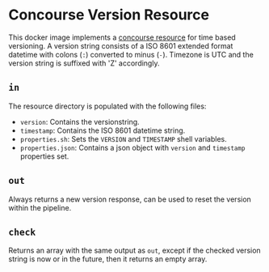 Concourse Version Resource
==========================

This docker image implements a
[concourse resource](https://concourse.ci/implementing-resources.html) for
time based versioning. A version string consists of a ISO 8601 extended format
datetime with colons (`:`) converted to minus (`-`). Timezone is UTC and the
version string is suffixed with 'Z' accordingly.

`in`
----

The resource directory is populated with the following files:

- `version`: Contains the versionstring.
- `timestamp`: Contains the ISO 8601 datetime string.
- `properties.sh`: Sets the `VERSION` and `TIMESTAMP` shell variables.
- `properties.json`: Contains a json object with `version` and `timestamp`
   properties set.

`out`
-----

Always returns a new version response, can be used to reset the version within
the pipeline.

`check`
-------

Returns an array with the same output as `out`, except if the checked version
string is now or in the future, then it returns an empty array.
